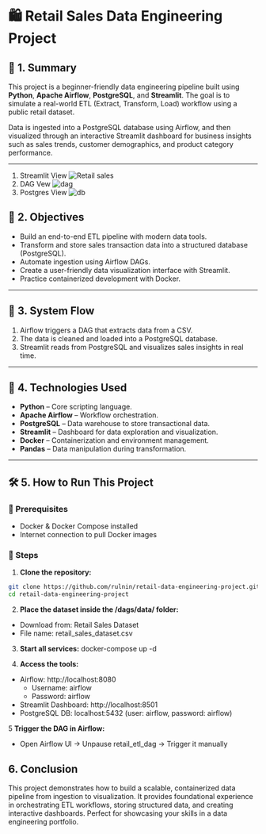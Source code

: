 # 🛍️ Retail Sales Data Engineering Project

## 📌 1. Summary

This project is a beginner-friendly data engineering pipeline built using **Python**, **Apache Airflow**, **PostgreSQL**, and **Streamlit**. The goal is to simulate a real-world ETL (Extract, Transform, Load) workflow using a public retail dataset.

Data is ingested into a PostgreSQL database using Airflow, and then visualized through an interactive Streamlit dashboard for business insights such as sales trends, customer demographics, and product category performance.

---

1. Streamlit View
   ![Retail sales](https://github.com/user-attachments/assets/6e831cfa-4f97-4788-86dd-7b6b13e479f3)
2. DAG Vew
   ![dag](https://github.com/user-attachments/assets/b9ebfe0f-69b2-48ef-9627-3654712aaa55)
3. Postgres View
   ![db](https://github.com/user-attachments/assets/1fbdb124-461a-44af-b9a4-1e8880550a06)

## 🎯 2. Objectives

- Build an end-to-end ETL pipeline with modern data tools.
- Transform and store sales transaction data into a structured database (PostgreSQL).
- Automate ingestion using Airflow DAGs.
- Create a user-friendly data visualization interface with Streamlit.
- Practice containerized development with Docker.

---

## 🔄 3. System Flow


1. Airflow triggers a DAG that extracts data from a CSV.
2. The data is cleaned and loaded into a PostgreSQL database.
3. Streamlit reads from PostgreSQL and visualizes sales insights in real time.

---

## 🧰 4. Technologies Used

- **Python** – Core scripting language.
- **Apache Airflow** – Workflow orchestration.
- **PostgreSQL** – Data warehouse to store transactional data.
- **Streamlit** – Dashboard for data exploration and visualization.
- **Docker** – Containerization and environment management.
- **Pandas** – Data manipulation during transformation.

---

## 🛠️ 5. How to Run This Project

### 📁 Prerequisites

- Docker & Docker Compose installed
- Internet connection to pull Docker images

### 🚀 Steps

1. **Clone the repository:**

```bash
git clone https://github.com/rulnin/retail-data-engineering-project.git
cd retail-data-engineering-project
```

2. **Place the dataset inside the /dags/data/ folder:**
- Download from: Retail Sales Dataset
- File name: retail_sales_dataset.csv

3. **Start all services:**
docker-compose up -d

4. **Access the tools:**
- Airflow: http://localhost:8080
    * Username: airflow
    * Password: airflow
- Streamlit Dashboard: http://localhost:8501
- PostgreSQL DB: localhost:5432 (user: airflow, password: airflow)

5 **Trigger the DAG in Airflow:**
- Open Airflow UI → Unpause retail_etl_dag → Trigger it manually

## 6. Conclusion
This project demonstrates how to build a scalable, containerized data pipeline from ingestion to visualization. It provides foundational experience in orchestrating ETL workflows, storing structured data, and creating interactive dashboards. Perfect for showcasing your skills in a data engineering portfolio.
